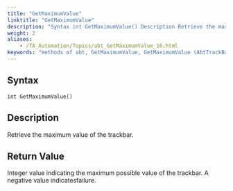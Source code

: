 ```yaml
--- 
title: "GetMaximumValue"
linktitle: "GetMaximumValue"
description: "Syntax int GetMaximumValue() Description Retrieve the maximum value of the trackbar. Return Value Integer value indicating the maximum possible value of the trackbar. A negative value indicates ..."
weight: 2
aliases: 
    - /TA_Automation/Topics/abt_GetMaximumValue_16.html
keywords: "methods of abt, GetMaximumValue, GetMaximumValue (AbtTrackBar), AbtTrackBar, getmaximumvalue, abttrackbar getmaximumvalue, maximum value of trackbar, retrieve maximum value of slider control, obtain maximum limit of trackbar"
---
```


## Syntax

`int GetMaximumValue()`

## Description  

Retrieve the maximum value of the trackbar.

## Return Value

Integer value indicating the maximum possible value of the trackbar. A negative value indicatesfailure.




